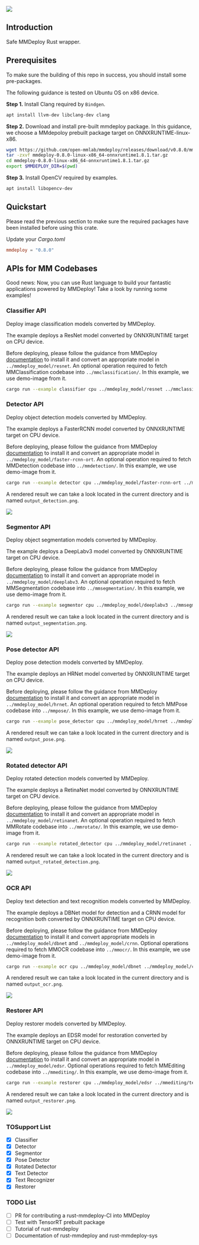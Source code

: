 ![](images/rust-mmdeploy-logo.png)


## Introduction

Safe MMDeploy Rust wrapper.

## Prerequisites

To make sure the building of this repo in success, you should install some pre-packages.

The following guidance is tested on Ubuntu OS on x86 device.

**Step 1.** Install Clang required by `Bindgen`.

```bash
apt install llvm-dev libclang-dev clang
```

**Step 2.** Download and install pre-built mmdeploy package. In this guidance, we choose a MMdepoloy prebuilt package target on ONNXRUNTIME-linux-x86.

```bash
wget https://github.com/open-mmlab/mmdeploy/releases/download/v0.8.0/mmdeploy-0.8.0-linux-x86_64-onnxruntime1.8.1.tar.gz
tar -zxvf mmdeploy-0.8.0-linux-x86_64-onnxruntime1.8.1.tar.gz
cd mmdeploy-0.8.0-linux-x86_64-onnxruntime1.8.1.tar.gz
export $MMDEPLOY_DIR=$(pwd)
```

**Step 3.** Install OpenCV required by examples.

```bash
apt install libopencv-dev
```


## Quickstart

Please read the previous section to make sure the required packages have been installed before using this crate.

Update your *Cargo.toml*

```toml
mmdeploy = "0.8.0"
```

## APIs for MM Codebases

Good news: Now, you can use Rust language to build your fantastic applications powered by MMDeploy!
Take a look by running some examples!

### Classifier API

Deploy image classification models converted by MMDeploy.

The example deploys a ResNet model converted by ONNXRUNTIME target on CPU device.

Before deploying, please follow the guidance from MMDeploy [documentation](https://mmdeploy.readthedocs.io/en/latest/get_started.html#convert-model) to install it and convert an appropriate model in `../mmdeploy_model/resnet`. An optional operation required to fetch MMClassification codebase into `../mmclassification/`. In this example, we use demo-image from it.

```bash
cargo run --example classifier cpu ../mmdeploy_model/resnet ../mmclassification/demo/dog.jpg
```

### Detector API

Deploy object detection models converted by MMDeploy.

The example deploys a FasterRCNN model converted by ONNXRUNTIME target on CPU device.

Before deploying, please follow the guidance from MMDeploy [documentation](https://mmdeploy.readthedocs.io/en/latest/get_started.html#convert-model) to install it and convert an appropriate model in `../mmdeploy_model/faster-rcnn-ort`. An optional operation required to fetch MMDetection codebase into `../mmdetection/`. In this example, we use demo-image from it.

```bash
cargo run --example detector cpu ../mmdeploy_model/faster-rcnn-ort ../mmdetection/demo/demo.jpg
```

A rendered result we can take a look located in the current directory and is named `output_detection.png`.

![](images/output_detection.png)

### Segmentor API

Deploy object segmentation models converted by MMDeploy.

The example deploys a DeepLabv3 model converted by ONNXRUNTIME target on CPU device.

Before deploying, please follow the guidance from MMDeploy [documentation](https://mmdeploy.readthedocs.io/en/latest/get_started.html#convert-model) to install it and convert an appropriate model in `../mmdeploy_model/deeplabv3`. An optional operation required to fetch MMSegmentation codebase into `../mmsegmentation/`. In this example, we use demo-image from it.

```bash
cargo run --example segmentor cpu ../mmdeploy_model/deeplabv3 ../mmsegmentation/demo/demo.png
```

A rendered result we can take a look located in the current directory and is named `output_segmentation.png`.

![](images/output_segmentation.png)

### Pose detector API

Deploy pose detection models converted by MMDeploy.

The example deploys an HRNet model converted by ONNXRUNTIME target on CPU device.

Before deploying, please follow the guidance from MMDeploy [documentation](https://mmdeploy.readthedocs.io/en/latest/get_started.html#convert-model) to install it and convert an appropriate model in `../mmdeploy_model/hrnet`. An optional operation required to fetch MMPose codebase into `../mmpose/`. In this example, we use demo-image from it.

```bash
cargo run --example pose_detector cpu ../mmdeploy_model/hrnet ../mmdeploy/demo/resources/human-pose.jpg
```

A rendered result we can take a look located in the current directory and is named `output_pose.png`.

![](images/output_pose.png)

### Rotated detector API

Deploy rotated detection models converted by MMDeploy.

The example deploys a RetinaNet model converted by ONNXRUNTIME target on CPU device.

Before deploying, please follow the guidance from MMDeploy [documentation](https://mmdeploy.readthedocs.io/en/latest/get_started.html#convert-model) to install it and convert an appropriate model in `../mmdeploy_model/retinanet`. An optional operation required to fetch MMRotate codebase into `../mmrotate/`. In this example, we use demo-image from it.

```bash
cargo run --example rotated_detector cpu ../mmdeploy_model/retinanet ../mmrotate/demo/demo.jpg
```

A rendered result we can take a look located in the current directory and is named `output_rotated_detection.png`.

![](images/output_rotated_detection.png)

### OCR API

Deploy text detection and text recognition models converted by MMDeploy.

The example deploys a DBNet model for detection and a CRNN model for recognition both converted by ONNXRUNTIME target on CPU device.

Before deploying, please follow the guidance from MMDeploy [documentation](https://mmdeploy.readthedocs.io/en/latest/get_started.html#convert-model) to install it and convert appropriate models in `../mmdeploy_model/dbnet` and `../mmdeploy_model/crnn`. Optional operations required to fetch MMOCR codebase into `../mmocr/`. In this example, we use demo-image from it.

```bash
cargo run --example ocr cpu ../mmdeploy_model/dbnet ../mmdeploy_model/crnn ../mmocr/demo/demo_text_det.jpg
```

A rendered result we can take a look located in the current directory and is named `output_ocr.png`.

![](images/output_ocr.png)

### Restorer API

Deploy restorer models converted by MMDeploy.

The example deploys an EDSR model for restoration converted by ONNXRUNTIME target on CPU device.

Before deploying, please follow the guidance from MMDeploy [documentation](https://mmdeploy.readthedocs.io/en/latest/get_started.html#convert-model) to install it and convert an appropriate model in `../mmdeploy_model/edsr`. Optional operations required to fetch MMEditing codebase into `../mmediting/`. In this example, we use demo-image from it.

```bash
cargo run --example restorer cpu ../mmdeploy_model/edsr ../mmediting/tests/data/lq/baboon_x4.png
```

A rendered result we can take a look located in the current directory and is named `output_restorer.png`.

![](images/output_restorer.png)

### TOSupport List

- [x] Classifier
- [x] Detector
- [x] Segmentor
- [x] Pose Detector
- [x] Rotated Detector
- [x] Text Detector
- [x] Text Recognizer
- [x] Restorer

### TODO List

- [ ] PR for contributing a rust-mmdeploy-CI into MMDeploy
- [ ] Test with TensorRT prebuilt package
- [ ] Tutorial of rust-mmdeploy
- [ ] Documentation of rust-mmdeploy and rust-mmdeploy-sys